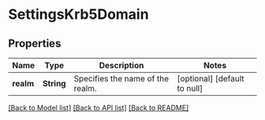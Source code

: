 # SettingsKrb5Domain

## Properties
Name | Type | Description | Notes
------------ | ------------- | ------------- | -------------
**realm** | **String** | Specifies the name of the realm. | [optional] [default to null]

[[Back to Model list]](../README.md#documentation-for-models) [[Back to API list]](../README.md#documentation-for-api-endpoints) [[Back to README]](../README.md)



